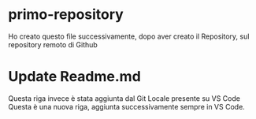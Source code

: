 # primo-repository

Ho creato questo file successivamente, dopo aver creato il Repository, sul repository remoto di Github

# Update Readme.md
Questa riga invece è stata aggiunta dal Git Locale presente su VS Code
Questa è una nuova riga, aggiunta successivamente sempre in VS Code.